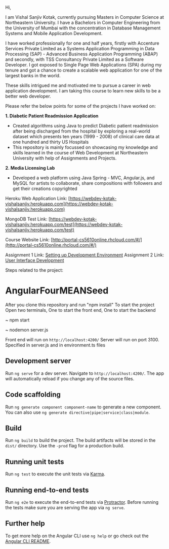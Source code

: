 Hi,

I am Vishal Sanjiv Kotak, currently pursuing Masters in Computer Science at Northeastern University. I have a Bachelors in Computer Engineering from the University of Mumbai with the concentration in Database Management Systems and Mobile Application Development.

I have worked professionally for one and half years, firstly with Accenture Services Private Limited as a Systems Application Programming in Data Processing (SAP) - Advanced Business Application Programming (ABAP) and secondly, with TSS Consultancy Private Limited as a Software Developer. I got exposed to Single Page Web Applications (SPA) during my tenure and got a chance to create a scalable web application for one of the largest banks in the world.

These skills intrigued me and motivated me to pursue a career in web application development. I am taking this course to learn new skills to be a better web developer.

Please refer the below points for some of the projects I have worked on:

**1. Diabetic Patient Readmission Application**
- Created algorithms using Java to predict Diabetic patient readmission after being discharged from the hospital by exploring a real-world dataset which presents ten years (1999 - 2008) of clinical care data at one hundred and thirty US Hospitals
- This repository is mainly focussed on showcasing my knowledge and skills learned in the course of Web Development at Northeastern University with help of Assignments and Projects.

**2. Media Licensing Lab**
- Developed a web platform using Java Spring - MVC, Angular.js, and MySQL for artists to collaborate, share compositions with followers and get their creations copyrighted


Heroku Web Application Link: [https://webdev-kotak-vishalsanjiv.herokuapp.com](https://webdev-kotak-vishalsanjiv.herokuapp.com)

MongoDB Test Link: [https://webdev-kotak-vishalsanjiv.herokuapp.com/test](https://webdev-kotak-vishalsanjiv.herokuapp.com/test)

Course Website Link: [http://portal-cs5610online.rhcloud.com/#/](http://portal-cs5610online.rhcloud.com/#/)

Assignment 1 Link: [Setting up Development Environment](https://docs.google.com/document/d/1rxZnIRpwCzqQVJwMm7HLfKHvXiI_GLpcfBjm0ymmWXI/edit)
Assignment 2 Link: [User Interface Development](https://docs.google.com/document/d/1Xq-d8gEPmqGv3JElKocPiNsj8Ft82SY3yNOREHt6r2U/edit)

Steps related to the project:

# AngularFourMEANSeed

After you clone this repository and run "npm install"
To start the project
Open two terminals, One to start the front end, One to start the backend

~ npm start


~ nodemon server.js

Front end will run on `http://localhost:4200/`
Server will run on port 3100. Specified in server.js and in environment.ts files







## Development server

Run `ng serve` for a dev server. Navigate to `http://localhost:4200/`. The app will automatically reload if you change any of the source files.

## Code scaffolding

Run `ng generate component component-name` to generate a new component. You can also use `ng generate directive|pipe|service|class|module`.

## Build

Run `ng build` to build the project. The build artifacts will be stored in the `dist/` directory. Use the `-prod` flag for a production build.

## Running unit tests

Run `ng test` to execute the unit tests via [Karma](https://karma-runner.github.io).

## Running end-to-end tests

Run `ng e2e` to execute the end-to-end tests via [Protractor](http://www.protractortest.org/).
Before running the tests make sure you are serving the app via `ng serve`.

## Further help

To get more help on the Angular CLI use `ng help` or go check out the [Angular CLI README](https://github.com/angular/angular-cli/blob/master/README.md).
